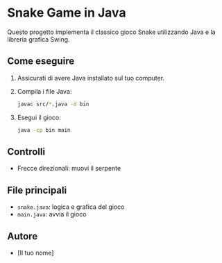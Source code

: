 # Snake Game in Java

Questo progetto implementa il classico gioco Snake utilizzando Java e la libreria grafica Swing.

## Come eseguire

1. Assicurati di avere Java installato sul tuo computer.
2. Compila i file Java:
   
   ```sh
   javac src/*.java -d bin
   ```
3. Esegui il gioco:
   
   ```sh
   java -cp bin main
   ```

## Controlli
- Frecce direzionali: muovi il serpente

## File principali
- `snake.java`: logica e grafica del gioco
- `main.java`: avvia il gioco

## Autore
- [Il tuo nome]

